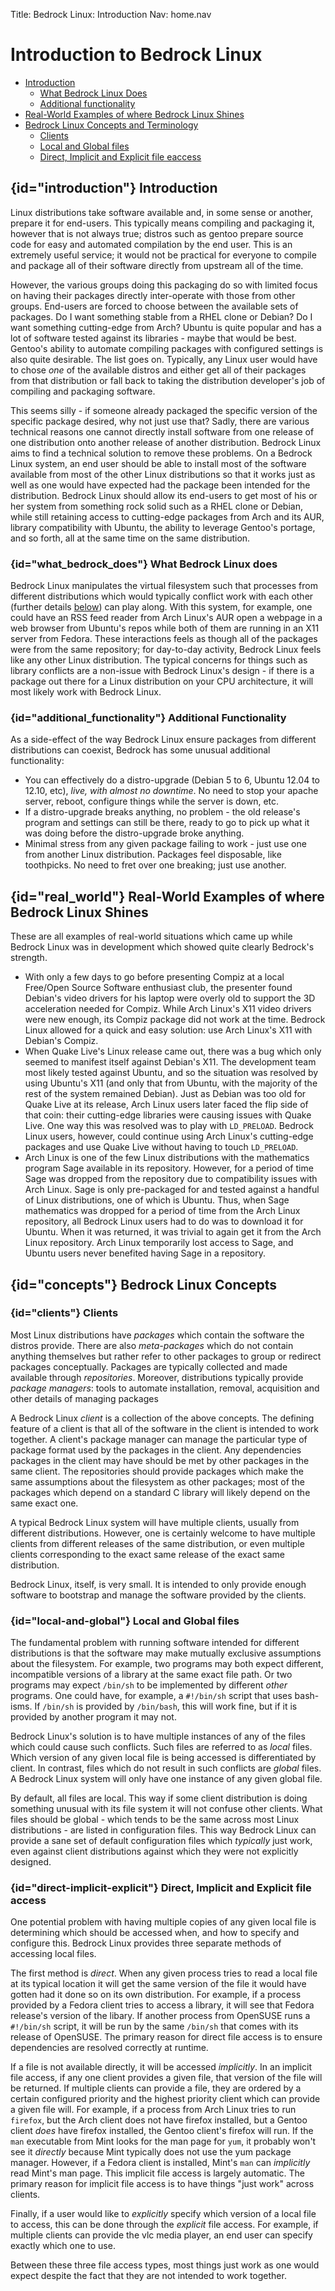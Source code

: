 Title: Bedrock Linux: Introduction
Nav: home.nav

# Introduction to Bedrock Linux

- [Introduction](#introduction)
	- [What Bedrock Linux Does](#what_bedrock_does)
	- [Additional functionality](#additional_functionality)
- [Real-World Examples of where Bedrock Linux Shines](#real_world)
- [Bedrock Linux Concepts and Terminology](#concepts)
	- [Clients](#clients)
	- [Local and Global files](#local-and-global)
	- [Direct, Implicit and Explicit file eaccess](#direct-implicit-explicit)

## {id="introduction"} Introduction

Linux distributions take software available and, in some sense or another,
prepare it for end-users.  This typically means compiling and packaging it,
however that is not always true; distros such as gentoo prepare source code for
easy and automated compilation by the end user.  This is an extremely useful
service; it would not be practical for everyone to compile and package all of
their software directly from upstream all of the time.

However, the various groups doing this packaging do so with limited focus on
having their packages directly inter-operate with those from other groups.
End-users are forced to choose between the available sets of packages.  Do I
want something stable from a RHEL clone or Debian?  Do I want something
cutting-edge from Arch?  Ubuntu is quite popular and has a lot of software
tested against its libraries - maybe that would be best.  Gentoo's ability to
automate compiling packages with configured settings is also quite desirable.
The list goes on.  Typically, any Linux user would have to chose *one* of the
available distros and either get all of their packages from that distribution
or fall back to taking the distribution developer's job of compiling and
packaging software.

This seems silly - if someone already packaged the specific version of the
specific package desired, why not just use that?  Sadly, there are various
technical reasons one cannot directly install software from one release of one
distribution onto another release of another distribution.  Bedrock Linux aims
to find a technical solution to remove these problems.  On a Bedrock Linux
system, an end user should be able to install most of the software available
from most of the other Linux distributions so that it works just as well as one
would have expected had the package been intended for the distribution.
Bedrock Linux should allow its end-users to get most of his or her system from
something rock solid such as a RHEL clone or Debian, while still retaining
access to cutting-edge packages from Arch and its AUR, library compatibility
with Ubuntu, the ability to leverage Gentoo's portage, and so forth, all at the
same time on the same distribution.


### {id="what\_bedrock\_does"} What Bedrock Linux does

Bedrock Linux manipulates the virtual filesystem such that processes from
different distributions which would typically conflict work with each
other (further details [below](#how_bedrock_works)) can play along.  With this
system, for example, one could have an RSS feed reader from Arch Linux's AUR
open a webpage in a web browser from Ubuntu's repos while both of them are
running in an X11 server from Fedora.  These interactions feels as though all
of the packages were from the same repository; for day-to-day activity, Bedrock
Linux feels like any other Linux distribution.  The typical concerns for things
such as library conflicts are a non-issue with Bedrock Linux's design - if
there is a package out there for a Linux distribution on your CPU architecture,
it will most likely work with Bedrock Linux.

### {id="additional\_functionality"} Additional Functionality

As a side-effect of the way Bedrock Linux ensure packages from different
distributions can coexist, Bedrock has some unusual additional functionality:

- You can effectively do a distro-upgrade (Debian 5 to 6, Ubuntu 12.04 to
  12.10, etc), *live, with almost no downtime*. No need to stop your apache
  server, reboot, configure things while the server is down, etc.
- If a distro-upgrade breaks anything, no problem - the old release's program
  and settings can still be there, ready to go to pick up what it was doing
  before the distro-upgrade broke anything.
- Minimal stress from any given package failing to work - just use one from
  another Linux distribution. Packages feel disposable, like toothpicks. No
  need to fret over one breaking; just use another.

## {id="real\_world"} Real-World Examples of where Bedrock Linux Shines

These are all examples of real-world situations which came up while Bedrock
Linux was in development which showed quite clearly Bedrock's strength.

- With only a few days to go before presenting Compiz at a local Free/Open
  Source Software enthusiast club, the presenter found Debian's video drivers
  for his laptop were overly old to support the 3D acceleration needed for
  Compiz. While Arch Linux's X11 video drivers were new enough, its Compiz
  package did not work at the time. Bedrock Linux allowed for a quick and easy
  solution: use Arch Linux's X11 with Debian's Compiz. 
- When Quake Live's Linux release came out, there was a bug which only seemed
  to manifest itself against Debian's X11. The development team most likely
  tested against Ubuntu, and so the situation was resolved by using Ubuntu's
  X11 (and only that from Ubuntu, with the majority of the rest of the system
  remained Debian). Just as Debian was too old for Quake Live at its release,
  Arch Linux users later faced the flip side of that coin: their cutting-edge
  libraries were causing issues with Quake Live. One way this was resolved was
  to play with `LD_PRELOAD`. Bedrock Linux users, however, could continue using
  Arch Linux's cutting-edge packages and use Quake Live without having to touch
  `LD_PRELOAD`.
- Arch Linux is one of the few Linux distributions with the mathematics program
  Sage available in its repository. However, for a period of time Sage was
  dropped from the repository due to compatibility issues with Arch Linux. Sage
  is only pre-packaged for and tested against a handful of Linux distributions,
  one of which is Ubuntu. Thus, when Sage mathematics was dropped for a period
  of time from the Arch Linux repository, all Bedrock Linux users had to do was
  to download it for Ubuntu. When it was returned, it was trivial to again get
  it from the Arch Linux repository. Arch Linux temporarily lost access to
  Sage, and Ubuntu users never benefited having Sage in a repository.

## {id="concepts"} Bedrock Linux Concepts

### {id="clients"} Clients

Most Linux distributions have *packages* which contain the software the distros
provide.  There are also *meta-packages* which do not contain anything
themselves but rather refer to other packages to group or redirect packages
conceptually.  Packages are typically collected and made available through
*repositories*.  Moreover, distributions typically provide *package managers*:
tools to automate installation, removal, acquisition and other details of
managing packages

A Bedrock Linux *client* is a collection of the above concepts.  The defining
feature of a client is that all of the software in the client is intended to
work together.  A client's package manager can manage the particular type of
package format used by the packages in the client.  Any dependencies packages
in the client may have should be met by other packages in the same client.  The
repositories should provide packages which make the same assumptions about the
filesystem as other packages; most of the packages which depend on a standard C
library will likely depend on the same exact one.

A typical Bedrock Linux system will have multiple clients, usually from
different distributions.  However, one is certainly welcome to have multiple
clients from different releases of the same distribution, or even multiple
clients corresponding to the exact same release of the exact same distribution.

Bedrock Linux, itself, is very small.  It is intended to only provide enough
software to bootstrap and manage the software provided by the clients.

### {id="local-and-global"} Local and Global files

The fundamental problem with running software intended for different
distributions is that the software may make mutually exclusive assumptions
about the filesystem.  For example, two programs may both expect different,
incompatible versions of a library at the same exact file path.  Or two
programs may expect `/bin/sh` to be implemented by different *other* programs.
One could have, for example, a `#!/bin/sh` script that uses bash-isms.  If
`/bin/sh` is provided by `/bin/bash`, this will work fine, but if it is
provided by another program it may not.

Bedrock Linux's solution is to have multiple instances of any of the files
which could cause such conflicts.  Such files are referred to as *local* files.
Which version of any given local file is being accessed is differentiated by
client.  In contrast, files which do not result in such conflicts are *global*
files.  A Bedrock Linux system will only have one instance of any given global
file.

By default, all files are local.  This way if some client distribution is doing
something unusual with its file system it will not confuse other clients.  What
files should be global - which tends to be the same across most Linux
distributions - are listed in configuration files.  This way Bedrock Linux can
provide a sane set of default configuration files which *typically* just work,
even against client distributions against which they were not explicitly
designed.

### {id="direct-implicit-explicit"} Direct, Implicit and Explicit file access

One potential problem with having multiple copies of any given local file is
determining which should be accessed when, and how to specify and configure
this.  Bedrock Linux provides three separate methods of accessing local files.

The first method is *direct*.  When any given process tries to read a local
file at its typical location it will get the same version of the file it would
have gotten had it done so on its own distribution.  For example, if a process
provided by a Fedora client tries to access a library, it will see that Fedora
release's version of the libary.  If another process from OpenSUSE runs a
`#!/bin/sh` script, it will be run by the same `/bin/sh` that comes with its
release of OpenSUSE.  The primary reason for direct file access is to ensure
dependencies are resolved correctly at runtime.

If a file is not available directly, it will be accessed *implicitly*.  In an
implicit file access, if any one client provides a given file, that version of
the file will be returned.  If multiple clients can provide a file, they are
ordered by a certain configured priority and the highest priority client which
can provide a given file will.  For example, if a process from Arch Linux tries
to run `firefox`, but the Arch client does not have firefox installed, but a
Gentoo client *does* have firefox installed, the Gentoo client's firefox will
run.  If the `man` executable from Mint looks for the man page for `yum`, it
probably won't see it *directly* because Mint typically does not use the yum
package manager.  However, if a Fedora client is installed, Mint's `man` can
*implicitly* read Mint's man page.  This implicit file access is largely
automatic.  The primary reason for implicit file access is to have things "just
work" across clients.

Finally, if a user would like to *explicitly* specify which version of a local
file to access, this can be done through the *explicit* file access.  For
example, if multiple clients can provide the vlc media player, an end user can
specify exactly which one to use.

Between these three file access types, most things just work as one would
expect despite the fact that they are not intended to work together.
